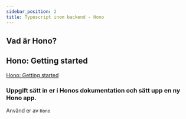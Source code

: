```yaml
---
sidebar_position: 2
title: Typescript inom backend - Hono
---
```


## Vad är Hono?


## Hono: Getting started
[Hono: Getting started](https://hono.dev/docs/getting-started)

### Uppgift sätt in er i Honos dokumentation och sätt upp en ny Hono app.
Använd er av `Hono`